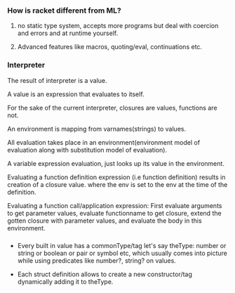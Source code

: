 
### How is racket different from ML?

1. no static type system, accepts more programs but deal with coercion and errors and at runtime yourself.

2. Advanced features like macros, quoting/eval, continuations etc.

### Interpreter

The result of interpreter is a value.

A value is an expression that evaluates to itself.

For the sake of the current interpreter, closures are values, functions are not.

An environment is mapping from varnames(strings) to values.

All evaluation takes place in an environment(environment model of evaluation along with substitution model of evaluation).

A variable expression evaluation, just looks up its value in the environment.

Evaluating a function definition expression (i.e function definition) results in creation of a closure value. where the env is set to the env at the time of the definition.

Evaluating a function call/application expression:
First evaluate arguments to get parameter values,
evaluate functionname to get closure,
extend the gotten closure with parameter values, and evaluate the body in this environment.


### 

* Every built in value has a commonType/tag let's say theType: number or string or boolean or pair or symbol etc, which usually comes into picture while using predicates like number?, string? on values.

* Each struct definition allows to create a new constructor/tag dynamically adding it to theType.
